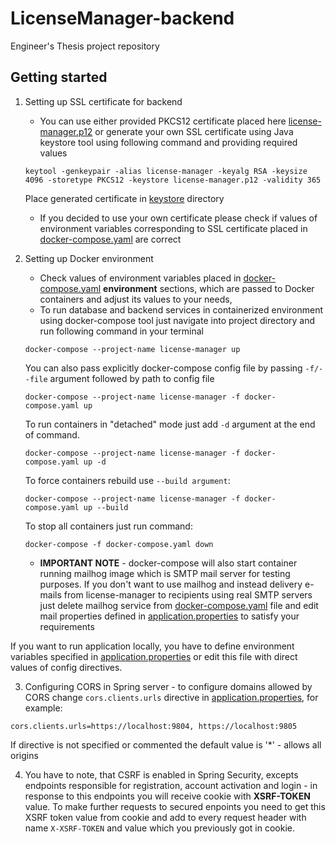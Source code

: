 # LicenseManager-backend
Engineer's Thesis project repository

## Getting started

1. Setting up SSL certificate for backend
    * You can use either provided PKCS12 certificate placed here [license-manager.p12](/backend/src/main/resources/keystore/license-manager.p12) or
    generate your own SSL certificate using Java keystore tool using following command and providing required values
    ```
    keytool -genkeypair -alias license-manager -keyalg RSA -keysize 4096 -storetype PKCS12 -keystore license-manager.p12 -validity 365
    ```
    Place generated certificate in [keystore](/backend/src/main/resources/keystore) directory
    * If you decided to use your own certificate please check if values of environment variables corresponding to SSL certificate placed in [docker-compose.yaml](./docker-compose.yaml) are correct
 
2. Setting up Docker environment
    * Check values of environment variables placed in [docker-compose.yaml](./docker-compose.yaml) **environment** sections, which are passed to Docker containers and adjust its values to your needs,
    * To run database and backend services in containerized environment using docker-compose tool just navigate into project directory and run following command in your terminal
    ```
    docker-compose --project-name license-manager up
    ```
    You can also pass explicitly docker-compose config file by passing ``-f/--file`` argument followed by path to config file
    ```
    docker-compose --project-name license-manager -f docker-compose.yaml up
    ```
    To run containers in "detached" mode just add ``-d`` argument at the end of command.
     ```
    docker-compose --project-name license-manager -f docker-compose.yaml up -d
    ```

    To force containers rebuild use ``--build argument``:
    ```
    docker-compose --project-name license-manager -f docker-compose.yaml up --build
    ```
    To stop all containers just run command:
    ```
    docker-compose -f docker-compose.yaml down
    ```
    * **IMPORTANT NOTE** - docker-compose will also start container running mailhog image which is SMTP mail server for testing purposes. If you don't want to use mailhog and instead 
    delivery e-mails from license-manager to recipients using real SMTP servers just delete mailhog service from [docker-compose.yaml](./docker-compose.yaml) file and edit
    mail properties defined in [application.properties](./backend/src/main/resources/application.properties) to satisfy your requirements

If you want to run application locally, you have to define environment variables specified in [application.properties](./backend/src/main/resources/application.properties) or edit this file with direct values of config directives.

3. Configuring CORS in Spring server - to configure domains allowed by CORS change ``cors.clients.urls`` directive in [application.properties](./backend/src/main/resources/application.properties), for example:
```
cors.clients.urls=https://localhost:9804, https://localhost:9805
```
If directive is not specified or commented the default value is '*' - allows all origins

4. You have to note, that CSRF is enabled in Spring Security, excepts endpoints responsible for registration, account activation and login - in response to this endpoints you will receive cookie with **XSRF-TOKEN** value. To make further requests to secured enpoints you need to get this XSRF token value from cookie and add to every request
header with name ``X-XSRF-TOKEN`` and value which you previously got in cookie.
